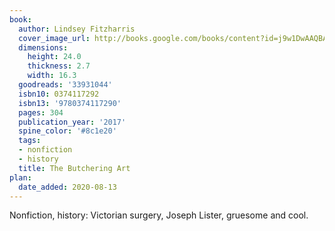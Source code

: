 ```yaml
---
book:
  author: Lindsey Fitzharris
  cover_image_url: http://books.google.com/books/content?id=j9w1DwAAQBAJ&printsec=frontcover&img=1&zoom=1&source=gbs_api
  dimensions:
    height: 24.0
    thickness: 2.7
    width: 16.3
  goodreads: '33931044'
  isbn10: 0374117292
  isbn13: '9780374117290'
  pages: 304
  publication_year: '2017'
  spine_color: '#8c1e20'
  tags:
  - nonfiction
  - history
  title: The Butchering Art
plan:
  date_added: 2020-08-13
---
```


Nonfiction, history: Victorian surgery, Joseph Lister, gruesome and cool.
